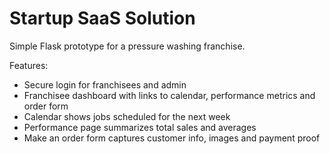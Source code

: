 # Startup SaaS Solution

Simple Flask prototype for a pressure washing franchise.

Features:

- Secure login for franchisees and admin
- Franchisee dashboard with links to calendar, performance metrics and order form
- Calendar shows jobs scheduled for the next week
- Performance page summarizes total sales and averages
- Make an order form captures customer info, images and payment proof
